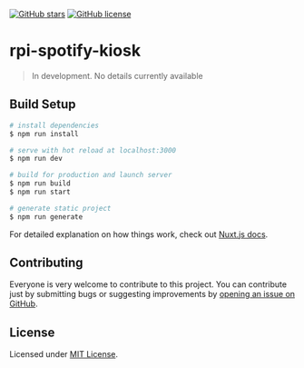  [![GitHub stars](https://img.shields.io/github/stars/vaverix/rpi-spotify-kiosk.svg)](https://github.com/vaverix/rpi-spotify-kiosk/stargazers)
 [![GitHub license](https://img.shields.io/github/license/vaverix/rpi-spotify-kiosk.svg)](https://github.com/vaverix/rpi-spotify-kiosk/blob/master/LICENSE)

# rpi-spotify-kiosk

> In development. No details currently available

## Build Setup

``` bash
# install dependencies
$ npm run install

# serve with hot reload at localhost:3000
$ npm run dev

# build for production and launch server
$ npm run build
$ npm run start

# generate static project
$ npm run generate
```

For detailed explanation on how things work, check out [Nuxt.js docs](https://nuxtjs.org).

## Contributing

Everyone is very welcome to contribute to this project.
You can contribute just by submitting bugs or suggesting improvements by
[opening an issue on GitHub](https://github.com/vaverix/rpi-spotify-kiosk/issues).

## License

Licensed under [MIT License](LICENSE).